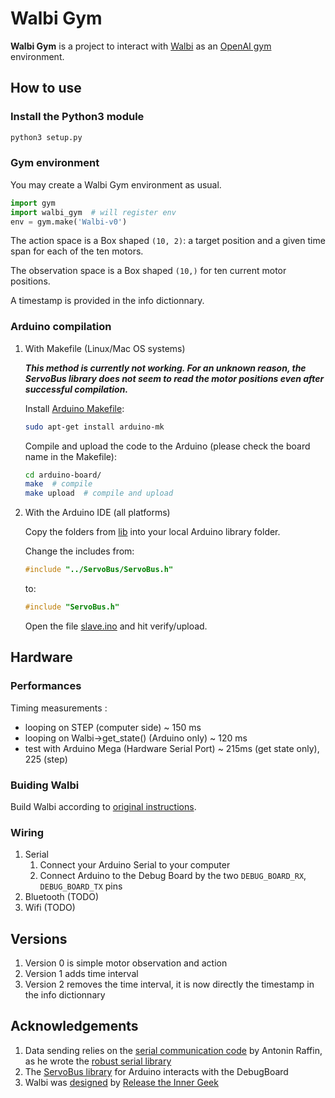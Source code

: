 # Walbi Gym

**Walbi Gym** is a project to interact with [Walbi](https://releasetheinnergeek.com/) as an [OpenAI gym](https://gym.openai.com/) environment.

## How to use

### Install the Python3 module

```bash
python3 setup.py
```

### Gym environment

You may create a Walbi Gym environment as usual.

```python
import gym
import walbi_gym  # will register env
env = gym.make('Walbi-v0')
```

The action space is a Box shaped `(10, 2)`: a target position and a given time span for each of the ten motors.

The observation space is a Box shaped `(10,)` for ten current motor positions.

A timestamp is provided in the info dictionnary.

### Arduino compilation

1. With Makefile (Linux/Mac OS systems)

    ***This method is currently not working. For an unknown reason, the ServoBus library does not seem to read the motor positions even after successful compilation.***

    Install [Arduino Makefile](https://github.com/sudar/Arduino-Makefile):

    ```bash
    sudo apt-get install arduino-mk
    ```

    Compile and upload the code to the Arduino (please check the board name in the Makefile):

    ```bash
    cd arduino-board/
    make  # compile
    make upload  # compile and upload
    ```

1. With the Arduino IDE (all platforms)

    Copy the folders from [lib](arduino-board/lib) into your local Arduino library folder.

    Change the includes from:

    ```c
    #include "../ServoBus/ServoBus.h"
    ```

    to:

    ```c
    #include "ServoBus.h"
    ```

    Open the file [slave.ino](arduino-board/slave/slave.ino) and hit verify/upload.

## Hardware

### Performances

Timing measurements :
- looping on STEP (computer side) ~ 150 ms
- looping on Walbi->get_state() (Arduino only) ~ 120 ms
- test with Arduino Mega (Hardware Serial Port) ~ 215ms (get state only), 225 (step)

### Buiding Walbi

Build Walbi according to [original instructions](https://create.arduino.cc/projecthub/the-inner-geek/walbi-the-walking-biped-8feacd).

### Wiring

1. Serial
    1. Connect your Arduino Serial to your computer
    1. Connect Arduino to the Debug Board by the two `DEBUG_BOARD_RX`, `DEBUG_BOARD_TX` pins
1. Bluetooth (TODO)
1. Wifi (TODO)

## Versions

1. Version 0 is simple motor observation and action
1. Version 1 adds time interval
1. Version 2 removes the time interval, it is now directly the timestamp in the info dictionnary

## Acknowledgements

1. Data sending relies on the [serial communication code](https://github.com/araffin/arduino-robust-serial)
by Antonin Raffin, as he wrote the [robust serial library](https://medium.com/@araffin/simple-and-robust-computer-arduino-serial-communication-f91b95596788)
1. The [ServoBus library](https://github.com/slandis/ServoBus) for Arduino interacts with the DebugBoard
1. Walbi was [designed](https://create.arduino.cc/projecthub/the-inner-geek/walbi-the-walking-biped-8feacd)
by [Release the Inner Geek](https://releasetheinnergeek.com/)
